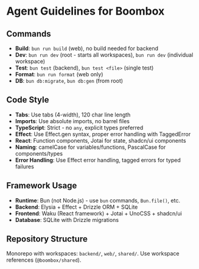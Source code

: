 # Agent Guidelines for Boombox

## Commands
- **Build**: `bun run build` (web), no build needed for backend
- **Dev**: `bun run dev` (root - starts all workspaces), `bun run dev` (individual workspace)
- **Test**: `bun test` (backend), `bun test <file>` (single test)
- **Format**: `bun run format` (web only)
- **DB**: `bun db:migrate`, `bun db:gen` (from root)

## Code Style
- **Tabs**: Use tabs (4-width), 120 char line length
- **Imports**: Use absolute imports, no barrel files
- **TypeScript**: Strict - no `any`, explicit types preferred
- **Effect**: Use Effect.gen syntax, proper error handling with TaggedError
- **React**: Function components, Jotai for state, shadcn/ui components
- **Naming**: camelCase for variables/functions, PascalCase for components/types
- **Error Handling**: Use Effect error handling, tagged errors for typed failures

## Framework Usage
- **Runtime**: Bun (not Node.js) - use `bun` commands, `Bun.file()`, etc.
- **Backend**: Elysia + Effect + Drizzle ORM + SQLite
- **Frontend**: Waku (React framework) + Jotai + UnoCSS + shadcn/ui
- **Database**: SQLite with Drizzle migrations

## Repository Structure
Monorepo with workspaces: `backend/`, `web/`, `shared/`. Use workspace references (`@boombox/shared`).